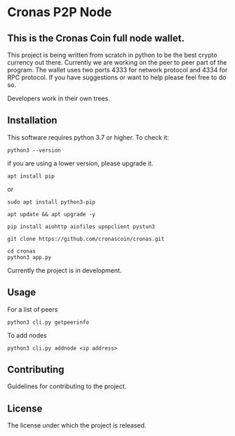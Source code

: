 # Cronas P2P Node

## This is the Cronas Coin full node wallet.

This project is being written from scratch in python to be the best crypto currency out there. Currently we are working on the peer to peer part of the program. The wallet uses two ports 4333 for network protocol and 4334 for RPC protocol. If you have suggestions or want to help please feel free to do so.

Developers work in their own trees.

## Installation
This software requires python 3.7 or higher. To check it:
```
python3 --version
```
if you are using a lower version, please upgrade it.
```
apt install pip
```
or 
```
sudo apt install python3-pip
```
```
apt update && apt upgrade -y
```
```
pip install aiohttp aiofiles upnpclient pystun3
```
```
git clone https://github.com/cronascoin/cronas.git
```
```
cd cronas
python3 app.py
```

Currently the project is in development.

## Usage

For a list of peers
```
python3 cli.py getpeerinfo
```
To add nodes
```
python3 cli.py addnode <ip address>
```


## Contributing

Guidelines for contributing to the project.

## License

The license under which the project is released.

